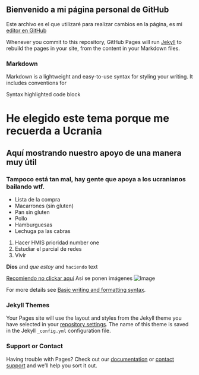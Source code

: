 ## Bienvenido a mi página personal de GitHub

Este archivo es el que utilizaré para realizar cambios en la página, es mi [editor en GitHub](https://github.com/ualfranjavierml/hmis-repo01/edit/gh-pages/index.md)

Whenever you commit to this repository, GitHub Pages will run [Jekyll](https://jekyllrb.com/) to rebuild the pages in your site, from the content in your Markdown files.

### Markdown

Markdown is a lightweight and easy-to-use syntax for styling your writing. It includes conventions for


Syntax highlighted code block

# He elegido este tema porque me recuerda a Ucrania
## Aquí mostrando nuestro apoyo de una manera muy útil
### Tampoco está tan mal, hay gente que apoya a los ucranianos bailando wtf.

- Lista de la compra
- Macarrones (sin gluten)
- Pan sin gluten
- Pollo
- Hamburguesas
- Lechuga pa las cabras

1. Hacer HMIS prioridad number one
2. Estudiar el parcial de redes
3. Vivir

**Dios** and _que estoy_ and `haciendo` text

[Recomiendo no clickar aquí](https://www.youtube.com/watch?v=T8txBb49Ino) 
Así se ponen imágenes
![Image](https://estebanromero.com/wp-content/uploads/2018/02/github1.png)


For more details see [Basic writing and formatting syntax](https://docs.github.com/en/github/writing-on-github/getting-started-with-writing-and-formatting-on-github/basic-writing-and-formatting-syntax).

### Jekyll Themes

Your Pages site will use the layout and styles from the Jekyll theme you have selected in your [repository settings](https://github.com/ualfranjavierml/hmis-repo01/settings/pages). The name of this theme is saved in the Jekyll `_config.yml` configuration file.

### Support or Contact

Having trouble with Pages? Check out our [documentation](https://docs.github.com/categories/github-pages-basics/) or [contact support](https://support.github.com/contact) and we’ll help you sort it out.
